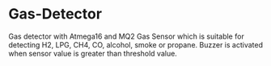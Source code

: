 # Gas-Detector
Gas detector with Atmega16 and MQ2 Gas Sensor which is suitable for detecting H2, LPG, CH4, CO, alcohol, smoke or propane. Buzzer is activated when sensor value is greater than threshold value.
